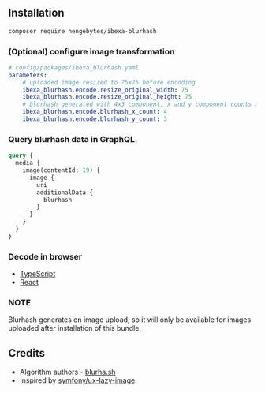 ## Installation
```bash
composer require hengebytes/ibexa-blurhash
```

### (Optional) configure image transformation
```yaml
# config/packages/ibexa_blurhash.yaml
parameters:
    # uploaded image resized to 75x75 before encoding
    ibexa_blurhash.encode.resize_original_width: 75
    ibexa_blurhash.encode.resize_original_height: 75
    # blurhash generated with 4x3 component, x and y component counts must be between 1 and 9 inclusive.
    ibexa_blurhash.encode.blurhash_x_count: 4
    ibexa_blurhash.encode.blurhash_y_count: 3
```

### Query blurhash data in GraphQL. 
```graphql
query {
  media {
    image(contentId: 19) {
      image {
        uri
        additionalData {
          blurhash
        }
      }
    }
  }
}
```

### Decode in browser
- [TypeScript](./docs/TypeScript.md)
- [React](./docs/React.md)


### NOTE
Blurhash generates on image upload, so it will only be available for images uploaded after installation of this bundle.

## Credits
- Algorithm authors - [blurha.sh](https://blurha.sh/)
- Inspired by [symfony/ux-lazy-image](https://github.com/symfony/ux-lazy-image)
